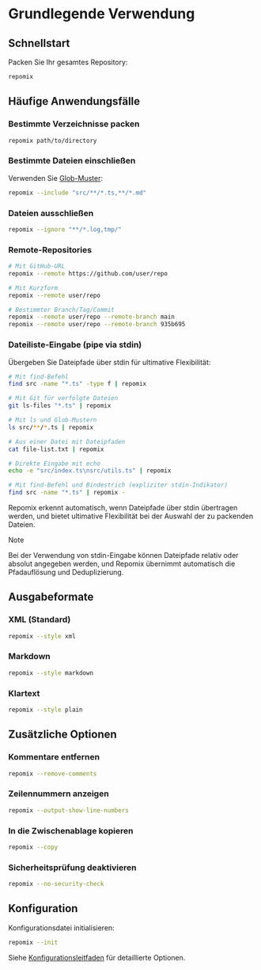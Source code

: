 # Grundlegende Verwendung

## Schnellstart

Packen Sie Ihr gesamtes Repository:
```bash
repomix
```

## Häufige Anwendungsfälle

### Bestimmte Verzeichnisse packen
```bash
repomix path/to/directory
```

### Bestimmte Dateien einschließen
Verwenden Sie [Glob-Muster](https://github.com/mrmlnc/fast-glob?tab=readme-ov-file#pattern-syntax):
```bash
repomix --include "src/**/*.ts,**/*.md"
```

### Dateien ausschließen
```bash
repomix --ignore "**/*.log,tmp/"
```

### Remote-Repositories
```bash
# Mit GitHub-URL
repomix --remote https://github.com/user/repo

# Mit Kurzform
repomix --remote user/repo

# Bestimmter Branch/Tag/Commit
repomix --remote user/repo --remote-branch main
repomix --remote user/repo --remote-branch 935b695
```

### Dateiliste-Eingabe (pipe via stdin)

Übergeben Sie Dateipfade über stdin für ultimative Flexibilität:

```bash
# Mit find-Befehl
find src -name "*.ts" -type f | repomix

# Mit Git für verfolgte Dateien
git ls-files "*.ts" | repomix

# Mit ls und Glob-Mustern
ls src/**/*.ts | repomix

# Aus einer Datei mit Dateipfaden
cat file-list.txt | repomix

# Direkte Eingabe mit echo
echo -e "src/index.ts\nsrc/utils.ts" | repomix

# Mit find-Befehl und Bindestrich (expliziter stdin-Indikator)
find src -name "*.ts" | repomix -
```

Repomix erkennt automatisch, wenn Dateipfade über stdin übertragen werden, und bietet ultimative Flexibilität bei der Auswahl der zu packenden Dateien.

> [!NOTE]
> Bei der Verwendung von stdin-Eingabe können Dateipfade relativ oder absolut angegeben werden, und Repomix übernimmt automatisch die Pfadauflösung und Deduplizierung.

## Ausgabeformate

### XML (Standard)
```bash
repomix --style xml
```

### Markdown
```bash
repomix --style markdown
```

### Klartext
```bash
repomix --style plain
```

## Zusätzliche Optionen

### Kommentare entfernen
```bash
repomix --remove-comments
```

### Zeilennummern anzeigen
```bash
repomix --output-show-line-numbers
```

### In die Zwischenablage kopieren
```bash
repomix --copy
```

### Sicherheitsprüfung deaktivieren
```bash
repomix --no-security-check
```

## Konfiguration

Konfigurationsdatei initialisieren:
```bash
repomix --init
```

Siehe [Konfigurationsleitfaden](/de/guide/configuration) für detaillierte Optionen. 

